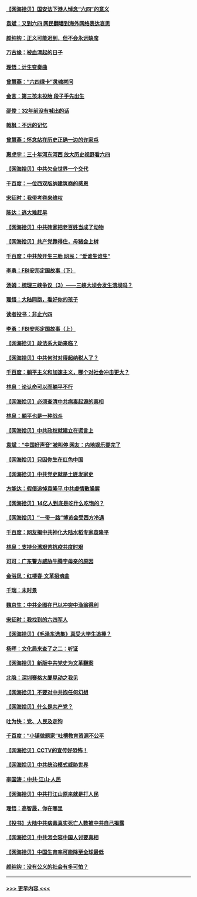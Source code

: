 #### [【网海拾贝】国安法下港人悼念“六四”的意义](../pages/nsc993/n13001039.md?t=06060951) 
#### [袁斌：又到六四 网民翻墙到海外网络表达哀思](../pages/nsc993/n13000995.md?t=06060951) 
#### [颜纯钩：正义可能迟到，但不会永远缺席](../pages/nsc993/n13000920.md?t=06060951) 
#### [万古缘：被血漂起的日子](../pages/nsc993/n13000914.md?t=06060951) 
#### [理悟：计生变奏曲](../pages/nsc993/n13000414.md?t=06060951) 
#### [曾慧燕：“六四绿卡”灵魂拷问](../pages/nsc993/n13000277.md?t=06060951) 
#### [金言：第三孩未投胎 段子手先出生](../pages/nsc993/n13000215.md?t=06060951) 
#### [邵俊：32年前没有喊出的话](../pages/nsc993/n13000181.md?t=06060951) 
#### [戟枫：不远的记忆](../pages/nsc993/n13000121.md?t=06060951) 
#### [曾慧燕：怀念站在历史正确一边的许家屯](../pages/nsc993/n13000073.md?t=06060951) 
#### [惠虎宇：三十年河东河西 放大历史视野看六四](../pages/nsc993/n13000018.md?t=06060951) 
#### [【网海拾贝】中共欠全世界一个交代](../pages/nsc993/n12998706.md?t=06060951) 
#### [千百度：一位西双版纳建筑商的感恩](../pages/nsc993/n12998487.md?t=06060951) 
#### [宋征时：我带考卷来维权](../pages/nsc993/n12994088.md?t=06060951) 
#### [陈达：逃大难赶早](../pages/nsc993/n12993569.md?t=06060951) 
#### [【网海拾贝】中共砖家把老百姓当成了动物](../pages/nsc993/n12993483.md?t=06060951) 
#### [【网海拾贝】共产党靠得住，母猪会上树](../pages/nsc993/n12990730.md?t=06060951) 
#### [千百度：中共放开生三胎 网民：“爱谁生谁生”](../pages/nsc993/n12990644.md?t=06060951) 
#### [李勇：FBI安邦定国故事（下）](../pages/nsc993/n12987854.md?t=06060951) 
#### [汤姆：梳理三峡争议（3）——三峡大坝会发生溃坝吗？](../pages/nsc993/n12989806.md?t=06060951) 
#### [理悟：大陆同胞，看好你的孩子](../pages/nsc993/n12989778.md?t=06060951) 
#### [读者投书：非止六四](../pages/nsc993/n12989673.md?t=06060951) 
#### [李勇：FBI安邦定国故事（上）](../pages/nsc993/n12987749.md?t=06060951) 
#### [【网海拾贝】政法系大劫来临？](../pages/nsc993/n12987596.md?t=06060951) 
#### [【网海拾贝】中共何时对得起纳税人了？](../pages/nsc993/n12985578.md?t=06060951) 
#### [千百度：躺平主义和加速主义，哪个对社会冲击更大？](../pages/nsc993/n12985512.md?t=06060951) 
#### [林泉：论认命可以而躺平不行](../pages/nsc993/n12985505.md?t=06060951) 
#### [【网海拾贝】必须查清中共病毒起源的真相](../pages/nsc993/n12984276.md?t=06060951) 
#### [林泉：躺平也是一种战斗](../pages/nsc993/n12984194.md?t=06060951) 
#### [【网海拾贝】中共政权就建立在谎言上](../pages/nsc993/n12981880.md?t=06060951) 
#### [袁斌：“中国好声音”被叫停 网友：内地娱乐要完了](../pages/nsc993/n12981826.md?t=06060951) 
#### [【网海拾贝】只因你生在红色中国](../pages/nsc993/n12979096.md?t=06060951) 
#### [【网海拾贝】中共党史就是土匪发家史](../pages/nsc993/n12976478.md?t=06060951) 
#### [方能达：假借追悼袁隆平 中共虚情散臊腥](../pages/nsc993/n12976396.md?t=06060951) 
#### [【网海拾贝】14亿人到底是吃什么吃饱的？](../pages/nsc993/n12974125.md?t=06060951) 
#### [【网海拾贝】“一带一路”博览会受西方冷遇](../pages/nsc993/n12971787.md?t=06060951) 
#### [千百度：网友揭中共神化大陆水稻专家袁隆平](../pages/nsc993/n12971733.md?t=06060951) 
#### [林泉：支持台湾艰苦抗疫共度时艰](../pages/nsc993/n12971350.md?t=06060951) 
#### [可可：广东警方威胁牛腾宇母亲的原因](../pages/nsc993/n12971100.md?t=06060951) 
#### [金浴凤：红楼春·文革招魂曲](../pages/nsc993/n12970354.md?t=06060951) 
#### [千瑞：末时景](../pages/nsc993/n12970337.md?t=06060951) 
#### [魏京生：中共企图在巴以冲突中渔翁得利](../pages/nsc993/n12970286.md?t=06060951) 
#### [宋征时：我找到的六四军人](../pages/nsc993/n12970213.md?t=06060951) 
#### [【网海拾贝】《毛泽东选集》真受大学生追捧？](../pages/nsc993/n12968779.md?t=06060951) 
#### [杨晖：文化局来查了之二：听证](../pages/nsc993/n12966528.md?t=06060951) 
#### [【网海拾贝】新版中共党史为文革翻案](../pages/nsc993/n12967526.md?t=06060951) 
#### [北隐：深圳赛格大厦晃动之我见](../pages/nsc993/n12967393.md?t=06060951) 
#### [【网海拾贝】不要对中共抱任何幻想](../pages/nsc993/n12965222.md?t=06060951) 
#### [【网海拾贝】什么是共产党？](../pages/nsc993/n12962781.md?t=06060951) 
#### [吐为快：党、人民及走狗](../pages/nsc993/n12962747.md?t=06060951) 
#### [千百度：“小镇做题家”吐槽教育资源不公平](../pages/nsc993/n12962705.md?t=06060951) 
#### [【网海拾贝】CCTV的宣传好恐怖！](../pages/nsc993/n12959984.md?t=06060951) 
#### [【网海拾贝】中共统治模式威胁世界](../pages/nsc993/n12957622.md?t=06060951) 
#### [李国涛：中共‧江山‧人民](../pages/nsc993/n12957502.md?t=06060951) 
#### [【网海拾贝】中共打江山原来就是打人民](../pages/nsc993/n12954345.md?t=06060951) 
#### [理悟：高智晟，你在哪里](../pages/nsc993/n12953115.md?t=06060951) 
#### [【投书】大陆中共病毒真实死亡人数被中共自己揭露](../pages/nsc993/n12953050.md?t=06060951) 
#### [【网海拾贝】中共怎会容中国人讨要真相](../pages/nsc993/n12952161.md?t=06060951) 
#### [【网海拾贝】中国生育率可能降至全球最低](../pages/nsc993/n12948793.md?t=06060951) 
#### [颜纯钩：没有公义的社会有多可怕？](../pages/nsc993/n12947626.md?t=06060951) 

----
#### [ >>> 更早内容 <<< ](../indexes/nsc993-earlier.md)
